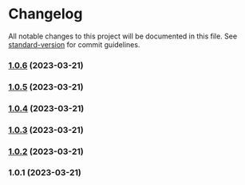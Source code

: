 # Changelog

All notable changes to this project will be documented in this file. See [standard-version](https://github.com/conventional-changelog/standard-version) for commit guidelines.

### [1.0.6](https://github.com/Louis3797/xss-middleware/compare/v1.0.5...v1.0.6) (2023-03-21)

### [1.0.5](https://github.com/Louis3797/xss-middleware/compare/v1.0.4...v1.0.5) (2023-03-21)

### [1.0.4](https://github.com/Louis3797/xss-middleware/compare/v1.0.3...v1.0.4) (2023-03-21)

### [1.0.3](https://github.com/Louis3797/xss-middleware/compare/v1.0.2...v1.0.3) (2023-03-21)

### [1.0.2](https://github.com/Louis3797/xss-middleware/compare/v1.0.1...v1.0.2) (2023-03-21)

### 1.0.1 (2023-03-21)
